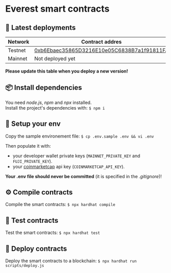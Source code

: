 # Everest smart contracts

## 🔗 Latest deployments
| Network  | Contract addres |
| ------------ | --------------------- |
| Testnet  | [0xb6Ebaec35865D3216E10e05C6838B7a1f91811FA](https://testnet.snowtrace.io/address/0xb6Ebaec35865D3216E10e05C6838B7a1f91811FA) |
| Mainnet  | Not deployed yet |

**Please update this table when you deploy a new version!**

## 📦 Install dependencies
You need *node.js*, *npm* and *npx* installed.\
Install the project's dependencies with: `$ npm i`

## 🔧 Setup your env
Copy the sample environement file: `$ cp .env.sample .env && vi .env`

Then populate it with:
- your developer wallet private keys (`MAINNET_PRIVATE_KEY` and `FUJI_PRIVATE_KEY`).
- your [coinmarketcap](https://coinmarketcap.com/api/) api key (`COINMARKETCAP_API_KEY`).

**Your .env file should never be committed** (it is specified in the *.gitignore*)!

## ⚙️ Compile contracts
Compile the smart contracts: `$ npx hardhat compile`

## 🧪 Test contracts
Test the smart contracts: `$ npx hardhat test`

## 🚀 Deploy contracts 
Deploy the smart contracts to a blockchain: `$ npx hardhat run scripts/deploy.js`
